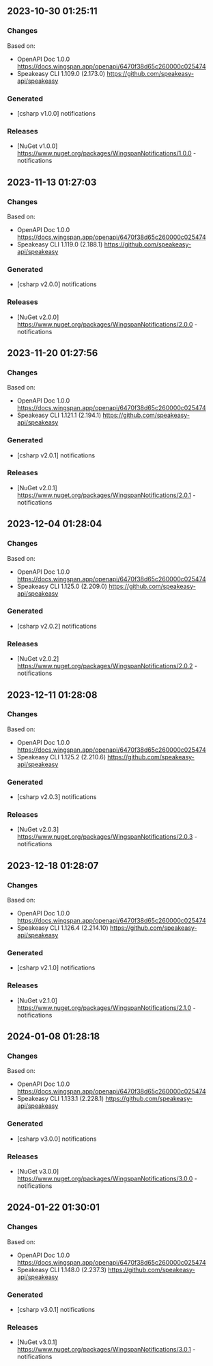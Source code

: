 

## 2023-10-30 01:25:11
### Changes
Based on:
- OpenAPI Doc 1.0.0 https://docs.wingspan.app/openapi/6470f38d65c260000c025474
- Speakeasy CLI 1.109.0 (2.173.0) https://github.com/speakeasy-api/speakeasy
### Generated
- [csharp v1.0.0] notifications
### Releases
- [NuGet v1.0.0] https://www.nuget.org/packages/WingspanNotifications/1.0.0 - notifications


## 2023-11-13 01:27:03
### Changes
Based on:
- OpenAPI Doc 1.0.0 https://docs.wingspan.app/openapi/6470f38d65c260000c025474
- Speakeasy CLI 1.119.0 (2.188.1) https://github.com/speakeasy-api/speakeasy
### Generated
- [csharp v2.0.0] notifications
### Releases
- [NuGet v2.0.0] https://www.nuget.org/packages/WingspanNotifications/2.0.0 - notifications

## 2023-11-20 01:27:56
### Changes
Based on:
- OpenAPI Doc 1.0.0 https://docs.wingspan.app/openapi/6470f38d65c260000c025474
- Speakeasy CLI 1.121.1 (2.194.1) https://github.com/speakeasy-api/speakeasy
### Generated
- [csharp v2.0.1] notifications
### Releases
- [NuGet v2.0.1] https://www.nuget.org/packages/WingspanNotifications/2.0.1 - notifications

## 2023-12-04 01:28:04
### Changes
Based on:
- OpenAPI Doc 1.0.0 https://docs.wingspan.app/openapi/6470f38d65c260000c025474
- Speakeasy CLI 1.125.0 (2.209.0) https://github.com/speakeasy-api/speakeasy
### Generated
- [csharp v2.0.2] notifications
### Releases
- [NuGet v2.0.2] https://www.nuget.org/packages/WingspanNotifications/2.0.2 - notifications

## 2023-12-11 01:28:08
### Changes
Based on:
- OpenAPI Doc 1.0.0 https://docs.wingspan.app/openapi/6470f38d65c260000c025474
- Speakeasy CLI 1.125.2 (2.210.6) https://github.com/speakeasy-api/speakeasy
### Generated
- [csharp v2.0.3] notifications
### Releases
- [NuGet v2.0.3] https://www.nuget.org/packages/WingspanNotifications/2.0.3 - notifications

## 2023-12-18 01:28:07
### Changes
Based on:
- OpenAPI Doc 1.0.0 https://docs.wingspan.app/openapi/6470f38d65c260000c025474
- Speakeasy CLI 1.126.4 (2.214.10) https://github.com/speakeasy-api/speakeasy
### Generated
- [csharp v2.1.0] notifications
### Releases
- [NuGet v2.1.0] https://www.nuget.org/packages/WingspanNotifications/2.1.0 - notifications

## 2024-01-08 01:28:18
### Changes
Based on:
- OpenAPI Doc 1.0.0 https://docs.wingspan.app/openapi/6470f38d65c260000c025474
- Speakeasy CLI 1.133.1 (2.228.1) https://github.com/speakeasy-api/speakeasy
### Generated
- [csharp v3.0.0] notifications
### Releases
- [NuGet v3.0.0] https://www.nuget.org/packages/WingspanNotifications/3.0.0 - notifications

## 2024-01-22 01:30:01
### Changes
Based on:
- OpenAPI Doc 1.0.0 https://docs.wingspan.app/openapi/6470f38d65c260000c025474
- Speakeasy CLI 1.148.0 (2.237.3) https://github.com/speakeasy-api/speakeasy
### Generated
- [csharp v3.0.1] notifications
### Releases
- [NuGet v3.0.1] https://www.nuget.org/packages/WingspanNotifications/3.0.1 - notifications